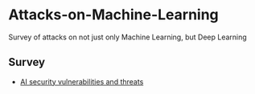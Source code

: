 # Attacks-on-Machine-Learning
Survey of attacks on not just only Machine Learning, but Deep Learning

## Survey
- [AI security vulnerabilities and threats](https://github.com/Billy1900/Attacks-on-Machine-Learning/blob/master/Survey%20of%20AI%20security%20vulnerabilities%20and%20threats.md)

